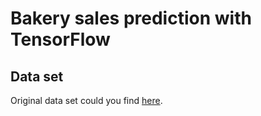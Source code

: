 # Bakery sales prediction with TensorFlow

## Data set

Original data set could you find [here](https://github.com/opencampus-sh/ws1920-tensorflow).

